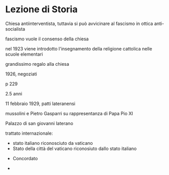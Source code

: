 # Lezione di Storia

Chiesa antiinterventista, tuttavia si può avvicinare al fascismo in ottica anti-socialista

fascismo vuole il consenso della chiesa

nel 1923 viene introdotto l'insegnamento della religione cattolica nelle scuole elementari

grandissimo regalo alla chiesa


1926, negoziati

p 229 

2.5 anni

11 febbraio 1929, patti lateranensi

mussolini e Pietro Gasparri su rappresentanza di Papa Pio XI

Palazzo di san giovanni laterano


trattato internazionale:
* stato italiano riconosciuto da vaticano
* Stato della città del vaticano riconosiuto dallo stato italiano
+ Concordato
* 
<!--stackedit_data:
eyJoaXN0b3J5IjpbLTY3MDg4NzkwMV19
-->